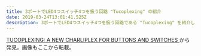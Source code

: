 ```yaml
---
title: 3ポートでLED4つスイッチ4つを扱う回路 "Tucoplexing" の紹介
date: 2019-03-24T13:01:41.525Z
description: 3ポートでLED4つスイッチ4つを扱う回路である "Tucoplexing" を紹介します。
---
```

[TUCOPLEXING: A NEW CHARLIPLEX FOR BUTTONS AND SWITCHES](https://hackaday.com/2019/03/23/tucoplexing-a-new-charliplex-for-buttons-and-switches/)から発見。画像もここから転載。
